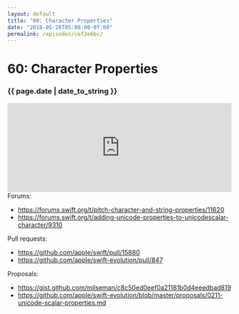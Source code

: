 ```yaml
---
layout: default
title: "60: Character Properties"
date: "2018-05-28T05:00:00-07:00"
permalink: /episodes/cef2e6bc/
---
```


# 60: Character Properties

### {{ page.date | date_to_string }}

<iframe frameBorder="0" height="200px" scrolling="no" seamless src="https://player.simplecast.com/ec245c2f-8cc8-45ee-ac90-c66da8811a30" width="100%"></iframe>
<br/>
Forums:
 
- https://forums.swift.org/t/pitch-character-and-string-properties/11620
- https://forums.swift.org/t/adding-unicode-properties-to-unicodescalar-character/9310

Pull requests: 

- https://github.com/apple/swift/pull/15880
- https://github.com/apple/swift-evolution/pull/847

Proposals:

- https://gist.github.com/milseman/c8c50ed0eef0a21181b0d4eeedbad819
- https://github.com/apple/swift-evolution/blob/master/proposals/0211-unicode-scalar-properties.md
